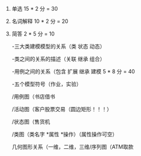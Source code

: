 1. 单选 15 * 2 分 = 30

2. 名词解释 10 * 2 分 = 20

3. 简答 2 * 5 分 = 10

   -三大类建模模型的关系（类 状态 动态）

   -类之间的关系的描述（关联 继承 组合）

   -用例之间的关系（包含 扩展 继承 建模 5 * 8 分 = 40

   -五个模型符号（作业，实验）

   /用例图（书店借书

   /活动图（客户股票交易（圆边矩形！！！）

   /状态图（售货机

   /类图（类名字 *属性 *操作）（属性操作可空） 

   几何图形关系（一维，二维，三维/序列图（ATM取款